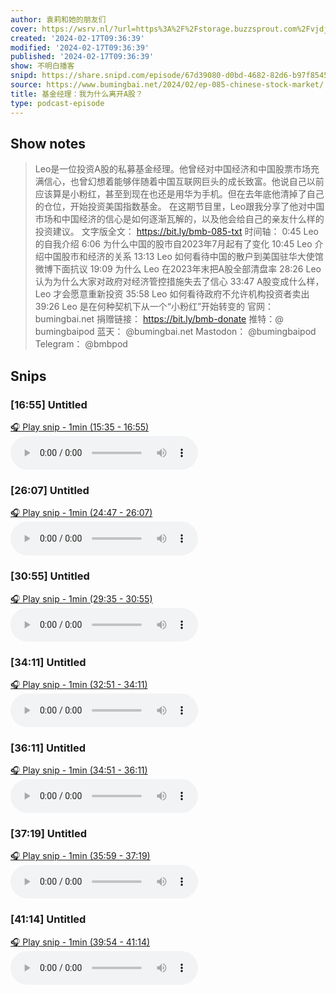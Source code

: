```yaml
---
author: 袁莉和她的朋友们
cover: https://wsrv.nl/?url=https%3A%2F%2Fstorage.buzzsprout.com%2Fvjdjwv6ksgb3vyo6dvabtlftmjhq%3F.jpg&w=200&h=200
created: '2024-02-17T09:36:39'
modified: '2024-02-17T09:36:39'
published: '2024-02-17T09:36:39'
show: 不明白播客
snipd: https://share.snipd.com/episode/67d39080-d0bd-4682-82d6-b97f85455fe5
source: https://www.bumingbai.net/2024/02/ep-085-chinese-stock-market/
title: 基金经理：我为什么离开A股？
type: podcast-episode
---
```



## Show notes
> Leo是一位投资A股的私募基金经理。他曾经对中国经济和中国股票市场充满信心，也曾幻想着能够伴随着中国互联网巨头的成长致富。他说自己以前应该算是小粉红，甚至到现在也还是用华为手机。但在去年底他清掉了自己的仓位，开始投资美国指数基金。 在这期节目里，Leo跟我分享了他对中国市场和中国经济的信心是如何逐渐瓦解的，以及他会给自己的亲友什么样的投资建议。  文字版全文： https://bit.ly/bmb-085-txt     时间轴： 0:45 Leo的自我介绍 6:06 为什么中国的股市自2023年7月起有了变化 10:45 Leo 介绍中国股市和经济的关系 13:13 Leo 如何看待中国的散户到美国驻华大使馆微博下面抗议 19:09 为什么 Leo 在2023年末把A股全部清盘率 28:26 Leo 认为为什么大家对政府对经济管控措施失去了信心 33:47 A股变成什么样，Leo 才会愿意重新投资 35:58 Leo 如何看待政府不允许机构投资者卖出 39:26 Leo 是在何种契机下从一个“小粉红”开始转变的
> 官网： bumingbai.net  捐赠链接： https://bit.ly/bmb-donate  推特：@ bumingbaipod  蓝天： @bumingbai.net  Mastodon： @bumingbaipod  Telegram： @bmbpod

## Snips
### [16:55] Untitled
[🎧 Play snip - 1min️ (15:35 - 16:55)](https://share.snipd.com/snip/913f895a-3927-46a3-9953-6ad779f6259a)
<audio controls> <source src="https://www.buzzsprout.com/1982525/episodes/14519123-a.mp3#t=15:35,16:55"> </audio>
### [26:07] Untitled
[🎧 Play snip - 1min️ (24:47 - 26:07)](https://share.snipd.com/snip/8eca9460-a47e-4c92-8920-4af19242da17)
<audio controls> <source src="https://www.buzzsprout.com/1982525/episodes/14519123-a.mp3#t=24:47,26:07"> </audio>
### [30:55] Untitled
[🎧 Play snip - 1min️ (29:35 - 30:55)](https://share.snipd.com/snip/d7a4934f-6860-4d6c-b98b-55e36406e7e5)
<audio controls> <source src="https://www.buzzsprout.com/1982525/episodes/14519123-a.mp3#t=29:35,30:55"> </audio>
### [34:11] Untitled
[🎧 Play snip - 1min️ (32:51 - 34:11)](https://share.snipd.com/snip/53ff0121-acbb-4b46-90b9-c2254c58cd4d)
<audio controls> <source src="https://www.buzzsprout.com/1982525/episodes/14519123-a.mp3#t=32:51,34:11"> </audio>
### [36:11] Untitled
[🎧 Play snip - 1min️ (34:51 - 36:11)](https://share.snipd.com/snip/e2aa04cb-c3b0-42c0-9bbe-b2be5fdea4ac)
<audio controls> <source src="https://www.buzzsprout.com/1982525/episodes/14519123-a.mp3#t=34:51,36:11"> </audio>
### [37:19] Untitled
[🎧 Play snip - 1min️ (35:59 - 37:19)](https://share.snipd.com/snip/7b9a63ae-6611-4b78-8160-aa42636a5e6c)
<audio controls> <source src="https://www.buzzsprout.com/1982525/episodes/14519123-a.mp3#t=35:59,37:19"> </audio>
### [41:14] Untitled
[🎧 Play snip - 1min️ (39:54 - 41:14)](https://share.snipd.com/snip/1c21d804-b645-4404-9bcf-faebd272aef4)
<audio controls> <source src="https://www.buzzsprout.com/1982525/episodes/14519123-a.mp3#t=39:54,41:14"> </audio>
